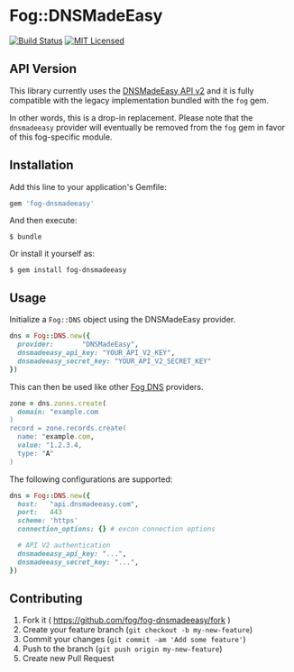 # Fog::DNSMadeEasy

[![Build Status](https://travis-ci.org/fog/fog-dnsmadeeasy.svg?branch=master)](https://travis-ci.org/fog/fog-dnsmadeeasy) [![MIT Licensed](https://img.shields.io/badge/license-MIT-blue.svg)](https://raw.githubusercontent.com/fog/fog-dnsmadeeasy/master/LICENSE.md)


## API Version

This library currently uses the [DNSMadeEasy API v2](https://www.google.com/url?sa=t&rct=j&q=&esrc=s&source=web&cd=1&cad=rja&uact=8&ved=0ahUKEwiLj7js_-7NAhVM_mMKHZH3BPIQFggeMAA&url=https%3A%2F%2Fwww.dnsmadeeasy.com%2Fintegration%2Fpdf%2FAPI-Docv2.pdf&usg=AFQjCNGR_Dn-U6DrXiyMJoxXJsXs8lr_sA&sig2=0ktPoLxv2_xOMBG4ebFmIA) 
and it is fully compatible with the legacy implementation bundled with the `fog` gem.

In other words, this is a drop-in replacement. Please note that the `dnsmadeeasy` provider
will eventually be removed from the `fog` gem in favor of this fog-specific module.


## Installation

Add this line to your application's Gemfile:

```ruby
gem 'fog-dnsmadeeasy'
```

And then execute:

    $ bundle

Or install it yourself as:

    $ gem install fog-dnsmadeeasy


## Usage

Initialize a `Fog::DNS` object using the DNSMadeEasy provider.

```ruby
dns = Fog::DNS.new({
  provider:       "DNSMadeEasy",
  dnsmadeeasy_api_key: "YOUR_API_V2_KEY",
  dnsmadeeasy_secret_key: "YOUR_API_V2_SECRET_KEY"
})
```

This can then be used like other [Fog DNS](http://fog.io/dns/) providers.

```ruby
zone = dns.zones.create(
  domain: "example.com
)
record = zone.records.create(
  name: "example.com,
  value: "1.2.3.4,
  type: "A"
)
```

The following configurations are supported:

```ruby
dns = Fog::DNS.new({
  host:   "api.dnsmadeeasy.com",
  port:   443
  scheme: 'https'
  connection_options: {} # excon connection options

  # API V2 authentication
  dnsmadeeasy_api_key: "...",
  dnsmadeeasy_secret_key: "...",
})
```

## Contributing

1. Fork it ( https://github.com/fog/fog-dnsmadeeasy/fork )
2. Create your feature branch (`git checkout -b my-new-feature`)
3. Commit your changes (`git commit -am 'Add some feature'`)
4. Push to the branch (`git push origin my-new-feature`)
5. Create new Pull Request
